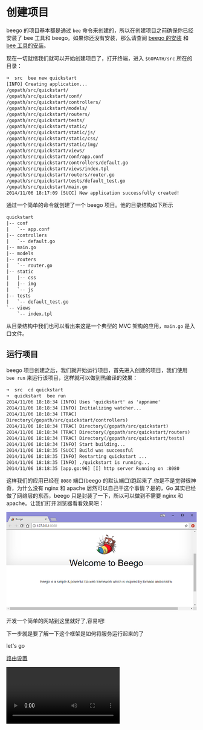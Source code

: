 

# 创建项目

beego 的项目基本都是通过 `bee` 命令来创建的，所以在创建项目之前确保你已经安装了 bee 工具和 beego。如果你还没有安装，那么请查阅 [beego 的安装](https://beego.me/docs/install) 和 [bee 工具的安装](https://beego.me/docs/install/bee.md)。

现在一切就绪我们就可以开始创建项目了，打开终端，进入 `$GOPATH/src` 所在的目录：

```shell
➜  src  bee new quickstart
[INFO] Creating application...
/gopath/src/quickstart/
/gopath/src/quickstart/conf/
/gopath/src/quickstart/controllers/
/gopath/src/quickstart/models/
/gopath/src/quickstart/routers/
/gopath/src/quickstart/tests/
/gopath/src/quickstart/static/
/gopath/src/quickstart/static/js/
/gopath/src/quickstart/static/css/
/gopath/src/quickstart/static/img/
/gopath/src/quickstart/views/
/gopath/src/quickstart/conf/app.conf
/gopath/src/quickstart/controllers/default.go
/gopath/src/quickstart/views/index.tpl
/gopath/src/quickstart/routers/router.go
/gopath/src/quickstart/tests/default_test.go
/gopath/src/quickstart/main.go
2014/11/06 18:17:09 [SUCC] New application successfully created!
```

通过一个简单的命令就创建了一个 beego 项目。他的目录结构如下所示

```
quickstart
|-- conf
|   `-- app.conf
|-- controllers
|   `-- default.go
|-- main.go
|-- models
|-- routers
|   `-- router.go
|-- static
|   |-- css
|   |-- img
|   `-- js
|-- tests
|   `-- default_test.go
`-- views
    `-- index.tpl
```

从目录结构中我们也可以看出来这是一个典型的 MVC 架构的应用，`main.go` 是入口文件。

## 运行项目

beego 项目创建之后，我们就开始运行项目，首先进入创建的项目，我们使用 `bee run` 来运行该项目，这样就可以做到热编译的效果：

```
➜  src  cd quickstart
➜  quickstart  bee run
2014/11/06 18:18:34 [INFO] Uses 'quickstart' as 'appname'
2014/11/06 18:18:34 [INFO] Initializing watcher...
2014/11/06 18:18:34 [TRAC] Directory(/gopath/src/quickstart/controllers)
2014/11/06 18:18:34 [TRAC] Directory(/gopath/src/quickstart)
2014/11/06 18:18:34 [TRAC] Directory(/gopath/src/quickstart/routers)
2014/11/06 18:18:34 [TRAC] Directory(/gopath/src/quickstart/tests)
2014/11/06 18:18:34 [INFO] Start building...
2014/11/06 18:18:35 [SUCC] Build was successful
2014/11/06 18:18:35 [INFO] Restarting quickstart ...
2014/11/06 18:18:35 [INFO] ./quickstart is running...
2014/11/06 18:18:35 [app.go:96] [I] http server Running on :8080
```

这样我们的应用已经在 `8080` 端口(beego 的默认端口)跑起来了.你是不是觉得很神奇，为什么没有 nginx 和 apache 居然可以自己干这个事情？是的，Go 其实已经做了网络层的东西，beego 只是封装了一下，所以可以做到不需要 nginx 和 apache。让我们打开浏览器看看效果吧：



![1598106717877](%E6%96%B0%E5%BB%BA%E9%A1%B9%E7%9B%AE.assets/1598106717877.png)

开发一个简单的网站到这里就好了,容易吧!

下一步就是要了解一下这个框架是如何将服务运行起来的了

let's go

[路由设置](./路由设置.html)

<video src="./%E6%96%B0%E5%BB%BA%E9%A1%B9%E7%9B%AE.assets/b1ff0a47b865744eb58eda888c7e91a7.mp4" controls="controls">
您的浏览器不支持 video 标签。
</video>